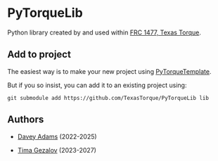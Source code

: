 # PyTorqueLib

Python library created by and used within [FRC 1477, Texas Torque](https://texastorque.org/).

## Add to project

The easiest way is to make your new project using [PyTorqueTemplate](https://github.com/TexasTorque/PyTorqueTemplate).

But if you so insist, you can add it to an existing project using:

`git submodule add https://github.com/TexasTorque/PyTorqueLib lib`

## Authors

- [Davey Adams](https://www.github.com/humandavey/) (2022-2025)

- [Tima Gezalov](https://www.github.com/timagez) (2023-2027)